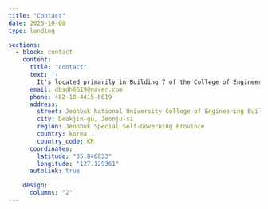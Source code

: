```yaml
---
title: "Contact"
date: 2025-10-08
type: landing

sections:
  - block: contact
    content:
      title: "contact"
      text: |-
        It's located primarily in Building 7 of the College of Engineering at Chonbuk National University.<br> Please contact us at the email address or phone number below.
      email: dbsdh8619@naver.com
      phone: +82-10-4415-8619
      address:
        street: Jeonbuk National University College of Engineering Building 7
        city: Deokjin-gu, Jeonju-si
        region: Jeonbuk Special Self-Governing Province
        country: korea
        country_code: KR
      coordinates:
        latitude: "35.846833"
        longitude: "127.129361"
      autolink: true

    design:
      columns: "2"
---
```

